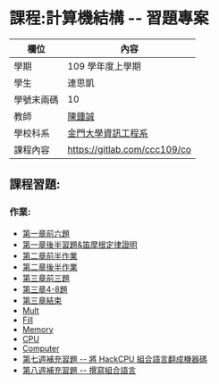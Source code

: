 # 課程:計算機結構 -- 習題專案

欄位 | 內容
-----|--------
學期 | 109 學年度上學期
學生 |  連思凱
學號末兩碼 | 10
教師 | [陳鍾誠](https://www.nqu.edu.tw/educsie/index.php?act=blog&code=list&ids=4)
學校科系 | [金門大學資訊工程系](https://www.nqu.edu.tw/educsie/index.php)
課程內容 | https://gitlab.com/ccc109/co

## 課程習題:
### 作業:
* [第一章前六題](https://github.com/tenkai0812/co109a/blob/master/homework/WEEK1/WEEK1.MD)
* [第一章後半習題&笛摩根定律證明](https://github.com/tenkai0812/co109a/blob/master/homework/WEEK2/week2.md)
* [第二章前半作業](https://github.com/tenkai0812/co109a/blob/master/homework/WEEK4/week4.md)
* [第二章後半作業](https://github.com/tenkai0812/co109a/blob/master/homework/WEEK5/week5.md)
* [第三章前三題](https://github.com/tenkai0812/co109a/blob/master/homework/WEEK6/week6.md)
* [第三章4-8題](https://github.com/tenkai0812/co109a/blob/master/homework/WEEK7/week7.md)
* [第三章結束](https://github.com/tenkai0812/co109a/blob/master/homework/WEEK8/WEEK8.MD)
* [Mult](https://github.com/tenkai0812/co109a/blob/master/homework/WEEK9/week9.md)
* [Fill](https://github.com/tenkai0812/co109a/blob/master/homework/WEEK10/week10.md)
* [Memory](https://github.com/tenkai0812/co109a/blob/master/homework/WEEK11/WEEK11.MD)
* [CPU](https://github.com/tenkai0812/co109a/blob/master/homework/WEEK12/WEEK12.MD)
* [Computer](https://github.com/tenkai0812/co109a/blob/master/homework/WEEK13/WEEK13.MD)
* [第七週補充習題 -- 將 HackCPU 組合語言翻成機器碼](https://github.com/tenkai0812/co109a/blob/master/homework/week7%20extra/extra7.md)
* [第八週補充習題 -- 撰寫組合語言](https://github.com/tenkai0812/co109a/blob/master/homework/week8%20extra/extra8.md)